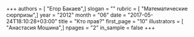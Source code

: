 +++
authors = [ "Егор Бакаев",]
slogan = ""
rubric = [ "Математические сюрпризы",]
year = "2012"
month = "06"
date = "2017-05-24T18:10:28+03:00"
title = "Кто прав?"
first_page = "10"
illustrators = [ "Анастасия Мошина",]
npages = "2"
in_sample = false
+++
